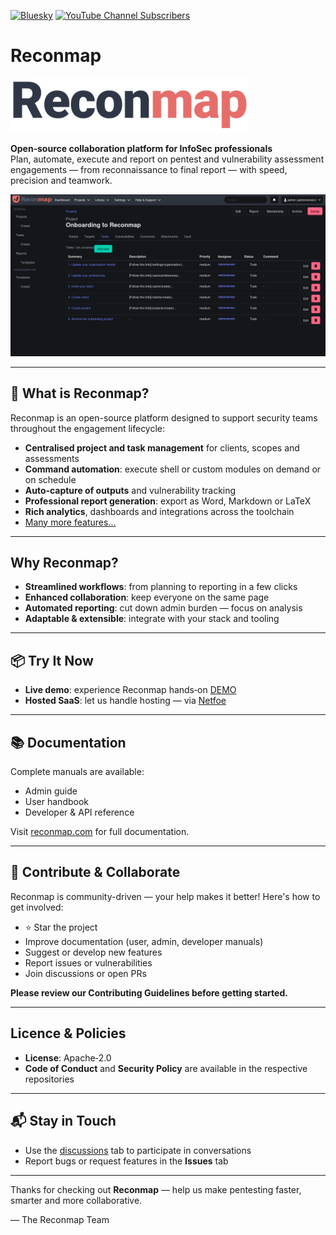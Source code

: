 [![Bluesky](https://img.shields.io/badge/dynamic/json?url=https%3A%2F%2Fpublic.api.bsky.app%2Fxrpc%2Fapp.bsky.actor.getProfile%2F%3Factor%3Dnetfoe.com&query=%24.followersCount&style=social&logo=bluesky&label=Follow%20us%20on%20BlueSky&style=flat)](https://bsky.app/profile/netfoe.com)
[![YouTube Channel Subscribers](https://img.shields.io/youtube/channel/subscribers/UCKJM12YKHqvvATHkdIKopeQ?style=flat&logo=youtube&label=Subscribe%20to%20our%20YouTube%20channel&link=https%3A%2F%2Fwww.youtube.com%2Freconmap)](https://www.youtube.com/reconmap)

# Reconmap

![Reconmap logo](https://raw.githubusercontent.com/reconmap/.github/main/profile/reconmap-logo.png)

**Open‑source collaboration platform for InfoSec professionals**  
Plan, automate, execute and report on pentest and vulnerability assessment engagements — from reconnaissance to final report — with speed, precision and teamwork.

![Reconmap's screenshot](https://raw.githubusercontent.com/reconmap/reconmap/master/images/screenshot.png)

---

## 🚀 What is Reconmap?

Reconmap is an open-source platform designed to support security teams throughout the engagement lifecycle:

- **Centralised project and task management** for clients, scopes and assessments
- **Command automation**: execute shell or custom modules on demand or on schedule
- **Auto‑capture of outputs** and vulnerability tracking
- **Professional report generation**: export as Word, Markdown or LaTeX
- **Rich analytics**, dashboards and integrations across the toolchain
- [Many more features...](https://reconmap.com/overview/features/)

---

## Why Reconmap?

- **Streamlined workflows**: from planning to reporting in a few clicks
- **Enhanced collaboration**: keep everyone on the same page
- **Automated reporting**: cut down admin burden — focus on analysis
- **Adaptable & extensible**: integrate with your stack and tooling

---

## 📦 Try It Now

- **Live demo**: experience Reconmap hands‑on [DEMO](https://reconmap.com/overview/live-demo/)
- **Hosted SaaS**: let us handle hosting — via [Netfoe](https://netfoe.com)

---

## 📚 Documentation

Complete manuals are available:

- Admin guide
- User handbook
- Developer & API reference

Visit [reconmap.com](https://reconmap.com) for full documentation.

---

## 🤝 Contribute & Collaborate

Reconmap is community-driven — your help makes it better! Here's how to get involved:

- ⭐ Star the project
- Improve documentation (user, admin, developer manuals)
- Suggest or develop new features
- Report issues or vulnerabilities
- Join discussions or open PRs

**Please review our Contributing Guidelines before getting started.**

---

## Licence & Policies

- **License**: Apache‑2.0
- **Code of Conduct** and **Security Policy** are available in the respective repositories

---

## 📬 Stay in Touch

- Use the [discussions](https://github.com/orgs/reconmap/discussions) tab to participate in conversations
- Report bugs or request features in the **Issues** tab

---

Thanks for checking out **Reconmap** — help us make pentesting faster, smarter and more collaborative.

— The Reconmap Team
